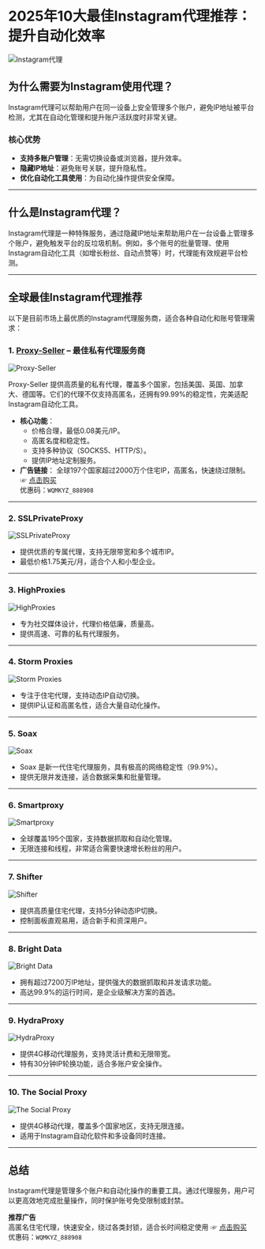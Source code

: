 # 2025年10大最佳Instagram代理推荐：提升自动化效率

![Instagram代理](https://proxy-zone.net/wp-content/uploads/2025/09/Instagram-Proxies.jpg.webp)

## 为什么需要为Instagram使用代理？

Instagram代理可以帮助用户在同一设备上安全管理多个账户，避免IP地址被平台检测，尤其在自动化管理和提升账户活跃度时非常关键。

### 核心优势
- **支持多账户管理**：无需切换设备或浏览器，提升效率。
- **隐藏IP地址**：避免账号关联，提升隐私性。
- **优化自动化工具使用**：为自动化操作提供安全保障。

---

## 什么是Instagram代理？

Instagram代理是一种特殊服务，通过隐藏IP地址来帮助用户在一台设备上管理多个账户，避免触发平台的反垃圾机制。例如，多个账号的批量管理、使用Instagram自动化工具（如增长粉丝、自动点赞等）时，代理能有效规避平台检测。

---

## 全球最佳Instagram代理推荐

以下是目前市场上最优质的Instagram代理服务商，适合各种自动化和账号管理需求：

### 1. [Proxy-Seller](https://bit.ly/proxy-seller-coupon) – **最佳私有代理服务商**
![Proxy-Seller](https://proxy-zone.net/wp-content/uploads/2025/09/Proxy-Seller-overview-1.jpg.webp)

Proxy-Seller 提供高质量的私有代理，覆盖多个国家，包括美国、英国、加拿大、德国等。它们的代理不仅支持高匿名，还拥有99.99%的稳定性，完美适配Instagram自动化工具。

- **核心功能**：
  - 价格合理，最低0.08美元/IP。
  - 高匿名度和稳定性。
  - 支持多种协议（SOCKS5、HTTP/S）。
  - 提供IP地址定制服务。
- **广告链接**：
  全球197个国家超过2000万个住宅IP，高匿名，快速绕过限制。 ☞ [点击购买](https://bit.ly/proxy-seller-coupon)  
  优惠码：`WQMKYZ_888908`

---

### 2. SSLPrivateProxy
![SSLPrivateProxy](https://proxy-zone.net/wp-content/uploads/2025/09/SSLprivateproxy-overview.jpg.webp)

- 提供优质的专属代理，支持无限带宽和多个城市IP。
- 最低价格1.75美元/月，适合个人和小型企业。

---

### 3. HighProxies
![HighProxies](https://proxy-zone.net/wp-content/uploads/2025/09/HighProxies-for-Social-Media-overview.jpg.webp)

- 专为社交媒体设计，代理价格低廉，质量高。
- 提供高速、可靠的私有代理服务。

---

### 4. Storm Proxies
![Storm Proxies](https://proxy-zone.net/wp-content/uploads/2025/09/Storm-Proxies-for-Instagram-proxies.jpg.webp)

- 专注于住宅代理，支持动态IP自动切换。
- 提供IP认证和高匿名性，适合大量自动化操作。

---

### 5. Soax
![Soax](https://proxy-zone.net/wp-content/uploads/2025/09/Soax-Homepage-3.jpg.webp)

- Soax 是新一代住宅代理服务，具有极高的网络稳定性（99.9%）。
- 提供无限并发连接，适合数据采集和批量管理。

---

### 6. Smartproxy
![Smartproxy](https://proxy-zone.net/wp-content/uploads/2025/09/Smartproxy-for-instagram-proxies-overview.jpg.webp)

- 全球覆盖195个国家，支持数据抓取和自动化管理。
- 无限连接和线程，非常适合需要快速增长粉丝的用户。

---

### 7. Shifter
![Shifter](https://proxy-zone.net/wp-content/uploads/2025/09/Shifter-for-Resideential-proxies-1.jpg.webp)

- 提供高质量住宅代理，支持5分钟动态IP切换。
- 控制面板直观易用，适合新手和资深用户。

---

### 8. Bright Data
![Bright Data](https://proxy-zone.net/wp-content/uploads/2025/09/Bright-Data-for-Instagram-proxies-overview.jpg.webp)

- 拥有超过7200万IP地址，提供强大的数据抓取和并发请求功能。
- 高达99.9%的运行时间，是企业级解决方案的首选。

---

### 9. HydraProxy
![HydraProxy](https://proxy-zone.net/wp-content/uploads/2025/09/HydraProxy-overview.jpg.webp)

- 提供4G移动代理服务，支持灵活计费和无限带宽。
- 特有30分钟IP轮换功能，适合多账户安全操作。

---

### 10. The Social Proxy
![The Social Proxy](https://proxy-zone.net/wp-content/uploads/2025/09/The-Social-Proxy-Overview-1.jpg.webp)

- 提供4G移动代理，覆盖多个国家地区，支持无限连接。
- 适用于Instagram自动化软件和多设备同时连接。

---

## 总结

Instagram代理是管理多个账户和自动化操作的重要工具。通过代理服务，用户可以更高效地完成批量操作，同时保护账号免受限制或封禁。

**推荐广告**  
高匿名住宅代理，快速安全，绕过各类封锁，适合长时间稳定使用 ☞ [点击购买](https://bit.ly/proxy-seller-coupon)  
优惠码：`WQMKYZ_888908`
